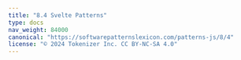 ```yaml
---
title: "8.4 Svelte Patterns"
type: docs
nav_weight: 84000
canonical: "https://softwarepatternslexicon.com/patterns-js/8/4"
license: "© 2024 Tokenizer Inc. CC BY-NC-SA 4.0"
---
```


